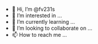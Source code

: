 - 👋 Hi, I’m @fv231s
- 👀 I’m interested in ...
- 🌱 I’m currently learning ...
- 💞️ I’m looking to collaborate on ...
- 📫 How to reach me ...

<!---
fv231s/fv231s is a ✨ special ✨ repository because its `README.md` (this file) appears on your GitHub profile.
You can click the Preview link to take a look at your changes.
--->
